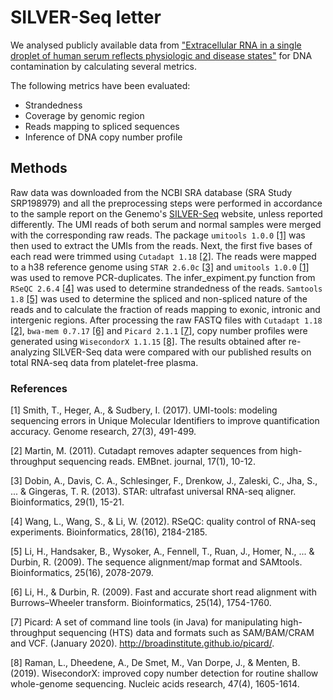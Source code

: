 # SILVER-Seq letter
We analysed publicly available data from ["Extracellular RNA in a single droplet of human serum reflects physiologic and disease states"](https://www.pnas.org/content/116/38/19200.short) for DNA contamination by calculating several metrics.

The following metrics have been evaluated: 
* Strandedness
* Coverage by genomic region
* Reads mapping to spliced sequences
* Inference of DNA copy number profile

## Methods
Raw data was downloaded from the NCBI SRA database (SRA Study SRP198979) and all the preprocessing steps were performed in accordance to the sample report on the Genemo's [SILVER-Seq](https://genemo.com/services/silver-seq/) website, unless reported differently. The UMI reads of both serum and normal samples were merged with the corresponding raw reads. The package ```umitools 1.0.0``` [[1]](#1) was then used to extract the UMIs from the reads. Next, the first five bases of each read were trimmed using ```Cutadapt 1.18``` [[2]](#2). The reads were mapped to a h38 reference genome using ```STAR 2.6.0c``` [[3]](#3) and ```umitools 1.0.0``` [[1]](#1) was used to remove PCR-duplicates. The infer_expiment.py function from ```RSeQC 2.6.4``` [[4]](#4) was used to determine strandedness of the reads. ```Samtools 1.8``` [[5]](#5) was used to determine the spliced and non-spliced nature of the reads and to calculate the fraction of reads mapping to exonic, intronic and intergenic regions. After processing the raw FASTQ files with ```Cutadapt 1.18``` [[2]](#2), ```bwa-mem 0.7.17``` [[6]](#6) and ```Picard 2.1.1``` [[7]](#7), copy number profiles were generated using ```WisecondorX 1.1.15``` [[8]](#8). The results obtained after re-analyzing SILVER-Seq data were compared with our published results on total RNA-seq data from platelet-free plasma. 

### References
<a id="1">[1]</a> 
Smith, T., Heger, A., & Sudbery, I. (2017). 
UMI-tools: modeling sequencing errors in Unique Molecular Identifiers to improve quantification accuracy. 
Genome research, 27(3), 491-499.

<a id="2">[2]</a> 
Martin, M. (2011).
Cutadapt removes adapter sequences from high-throughput sequencing reads.
EMBnet. journal, 17(1), 10-12.

<a id="3">[3]</a> 
Dobin, A., Davis, C. A., Schlesinger, F., Drenkow, J., Zaleski, C., Jha, S., ... & Gingeras, T. R. (2013).
STAR: ultrafast universal RNA-seq aligner. 
Bioinformatics, 29(1), 15-21.

<a id="4">[4]</a>
Wang, L., Wang, S., & Li, W. (2012).
RSeQC: quality control of RNA-seq experiments. 
Bioinformatics, 28(16), 2184-2185.

<a id="5">[5]</a>
Li, H., Handsaker, B., Wysoker, A., Fennell, T., Ruan, J., Homer, N., ... & Durbin, R. (2009). 
The sequence alignment/map format and SAMtools.
Bioinformatics, 25(16), 2078-2079.

<a id="6">[6]</a>
Li, H., & Durbin, R. (2009). 
Fast and accurate short read alignment with Burrows–Wheeler transform. 
Bioinformatics, 25(14), 1754-1760.

<a id="7">[7]</a>
Picard: A set of command line tools (in Java) for manipulating high-throughput sequencing (HTS) data and formats such as SAM/BAM/CRAM and VCF.
(January 2020).
http://broadinstitute.github.io/picard/.

<a id="8">[8]</a>
Raman, L., Dheedene, A., De Smet, M., Van Dorpe, J., & Menten, B. (2019). 
WisecondorX: improved copy number detection for routine shallow whole-genome sequencing. 
Nucleic acids research, 47(4), 1605-1614.
